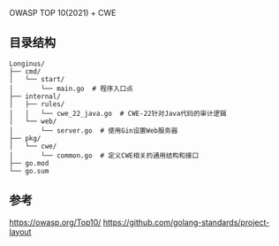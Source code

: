 OWASP TOP 10(2021) + CWE
## 目录结构
```
Longinus/
├── cmd/
│   └── start/
│       └── main.go  # 程序入口点
├── internal/
│   ├── rules/
│   │   └── cwe_22_java.go  # CWE-22针对Java代码的审计逻辑
│   └── web/
│       └── server.go  # 使用Gin设置Web服务器
├── pkg/
│   └── cwe/
│       └── common.go  # 定义CWE相关的通用结构和接口
├── go.mod
└── go.sum
```


## 参考

https://owasp.org/Top10/
https://github.com/golang-standards/project-layout

